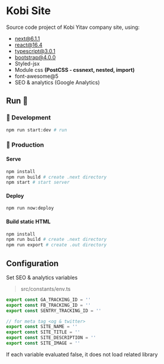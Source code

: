 # Kobi Site

Source code project of Kobi Yitav company site, using:

- next@6.1.1
- react@16.4
- typescript@3.0.1
- bootstrap@4.0.0
- Styled-jsx
- Module css **(PostCSS - cssnext, nested, import)**
- font-awesome@5
- SEO & analytics (Google Analytics)

## Run :rocket:


### :rocket: Development

```bash
npm run start:dev # run
```

### :rocket: Production

#### Serve
```bash
npm install
npm run build # create .next directory
npm start # start server
```

#### Deploy
```bash
npm run now:deploy
```

#### Build static HTML
```bash
npm install
npm run build # create .next directory
npm run export # create .out directory
```

## Configuration

Set SEO & analytics variables

> src/constants/env.ts

```typescript
export const GA_TRACKING_ID = ''
export const FB_TRACKING_ID = ''
export const SENTRY_TRACKING_ID = ''

// for meta tag <og & twitter>
export const SITE_NAME = ''
export const SITE_TITLE = ''
export const SITE_DESCRIPTION = ''
export const SITE_IMAGE = ''
```

If each variable evaluated false, it does not load related library
